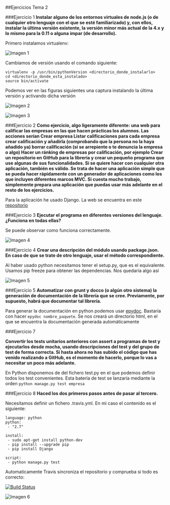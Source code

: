 ##Ejercicios Tema 2

###Ejercicio 1
**Instalar alguno de los entornos virtuales de node.js (o de cualquier otro lenguaje con el que se esté familiarizado) y, con ellos, instalar la última versión existente, la versión minor más actual de la 4.x y lo mismo para la 0.11 o alguna impar (de desarrollo).**

Primero instalamos virtualenv:

![Imagen 1](http://i64.tinypic.com/pbupy.png)

Cambiamos de versión usando el comando siguiente:
```
virtualenv -p /usr/bin/pythonVersion <directorio_donde_instalarlo>
cd <directorio_donde_esta_instalado>
source bin/activate
```
Podemos ver en las figuras siguientes una captura instalando la última versión y activando dicha versión

![Imagen 2](http://i63.tinypic.com/11jowty.png)

![Imagen 3](http://i64.tinypic.com/2ynkxv8.png)

###Ejercicio 2
**Como ejercicio, algo ligeramente diferente: una web para calificar las empresas en las que hacen prácticas los alumnos. Las acciones serían
Crear empresa
Listar calificaciones para cada empresa
crear calificación y añadirla (comprobando que la persona no la haya añadido ya)
borrar calificación (si se arrepiente o te denuncia la empresa o algo)
Hacer un ránking de empresas por calificación, por ejemplo
Crear un repositorio en GitHub para la librería y crear un pequeño programa que use algunas de sus funcionalidades.
Si se quiere hacer con cualquier otra aplicación, también es válido. Se trata de hacer una aplicación simple que se pueda hacer rápidamente con un generador de aplicaciones como los que incluyen diferentes marcos MVC. Si cuesta mucho trabajo, simplemente prepara una aplicación que puedas usar más adelante en el resto de los ejercicios.**

Para la aplicación he usado Django. La web se encuentra en este [repositorio](https://github.com/sergiocaceres/Ejercicio_Empresa_IV)

###Ejercicio 3
**Ejecutar el programa en diferentes versiones del lenguaje. ¿Funciona en todas ellas?**

Se puede observar como funciona correctamente.

![Imagen 4](http://i63.tinypic.com/11h8ck0.png)

###Ejercicio 4
**Crear una descripción del módulo usando package.json. En caso de que se trate de otro lenguaje, usar el método correspondiente.**

Al haber usado python necesitamos tener el setup.py, que es el equivalente. Usamos pip freeze para obtener las dependencias. Nos quedaría algo así

![Imagen 5](http://i64.tinypic.com/rbegxu.png)

###Ejercicio 5
**Automatizar con grunt y docco (o algún otro sistema) la generación de documentación de la librería que se cree. Previamente, por supuesto, habrá que documentar tal librería.**

Para generar la documentación en python podemos usar [epydoc](http://epydoc.sourceforge.net/). Bastaría con hacer ``` epydoc nombre_paquete ```. Se nos creará un directorio html, en el que se encuentra la documentación generada automáticamente

###Ejercicio 7

**Convertir los tests unitarios anteriores con assert a programas de test y ejecutarlos desde mocha, usando descripciones del test y del grupo de test de forma correcta. Si hasta ahora no has subido el código que has venido realizando a GitHub, es el momento de hacerlo, porque lo vas a necesitar un poco más adelante.**

En Python disponemos de del fichero test.py en el que podemos definir todos los test convenientes. Esta batería de test se lanzaría mediante la orden ```python manage.py test empresa```


###Ejercicio 8
**Haced los dos primeros pasos antes de pasar al tercero.**

Necesitamos definir un fichero .travis.yml. En mi caso el contenido es el siguiente:

```
language: python
python:
 - "2.7"

install:
 - sudo apt-get install python-dev
 - pip install --upgrade pip 
 - pip install Django 

script:
 - python manage.py test
```

Automaticamente Travis sincroniza el repositorio y comprueba si todo es correcto:

[![Build Status](https://travis-ci.org/sergiocaceres/Ejercicio_Empresa_IV.svg?branch=master)](https://travis-ci.org/sergiocaceres/Ejercicio_Empresa_IV)

![Imagen 6](http://i63.tinypic.com/311lvlh.png)